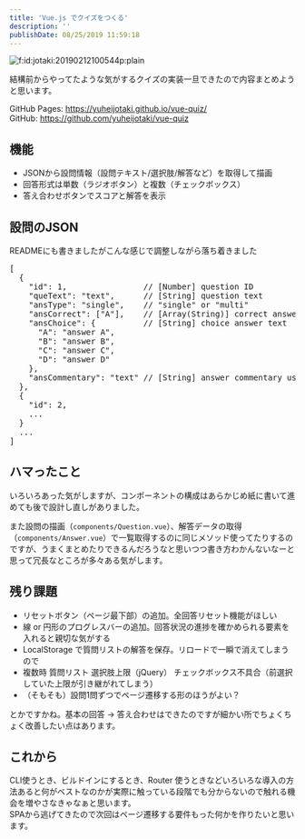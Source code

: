 ```yaml
---
title: 'Vue.js でクイズをつくる'
description: ''
publishDate: 08/25/2019 11:59:18
---
```


<p><span itemscope itemtype="http://schema.org/Photograph"><img src="/images/hatena/20190212100544.png" alt="f:id:jotaki:20190212100544p:plain" title="f:id:jotaki:20190212100544p:plain" class="hatena-fotolife" itemprop="image"></span></p>

<p>結構前からやってたような気がするクイズの実装一旦できたので内容まとめようと思います。</p>

<p>GitHub Pages: <a href="https://yuheijotaki.github.io/vue-quiz/">https://yuheijotaki.github.io/vue-quiz/</a><br/>
GitHub: <a href="https://github.com/yuheijotaki/vue-quiz">https://github.com/yuheijotaki/vue-quiz</a></p>

<h2>機能</h2>

<ul>
<li>JSONから設問情報（設問テキスト/選択肢/解答など）を取得して描画</li>
<li>回答形式は単数（ラジオボタン）と複数（チェックボックス）</li>
<li>答え合わせボタンでスコアと解答を表示</li>
</ul>

<h2>設問のJSON</h2>

<p>READMEにも書きましたがこんな感じで調整しながら落ち着きました</p>

<pre class="code" data-lang="" data-unlink>[
  {
    &#34;id&#34;: 1,                // [Number] question ID
    &#34;queText&#34;: &#34;text&#34;,      // [String] question text
    &#34;ansType&#34;: &#34;single&#34;,    // &#34;single&#34; or &#34;multi&#34;
    &#34;ansCorrect&#34;: [&#34;A&#34;],    // [Array(String)] correct answer. If &#39;ansType&#39; is &#34;multi&#34;, specify like [&#34;A&#34;,&#34;B&#34;]
    &#34;ansChoice&#34;: {          // [String] choice answer text
      &#34;A&#34;: &#34;answer A&#34;,
      &#34;B&#34;: &#34;answer B&#34;,
      &#34;C&#34;: &#34;answer C&#34;,
      &#34;D&#34;: &#34;answer D&#34;
    },
    &#34;ansCommentary&#34;: &#34;text&#34; // [String] answer commentary using HTML tags
  },
  {
    &#34;id&#34;: 2,
    ...
  }
  ...
]</pre>

<h2>ハマったこと</h2>

<p>いろいろあった気がしますが、コンポーネントの構成はあらかじめ紙に書いて進めても後で設計し直しがありました。</p>

<p>また設問の描画（<code>components/Question.vue</code>）、解答データの取得（<code>components/Answer.vue</code>）で一覧取得するのに同じメソッド使ってたりするのですが、うまくまとめたりできるんだろうなと思いつつ書き方わかんないなーと思って冗長なところが多々ある気がします。</p>

<h2>残り課題</h2>

<ul>
<li>リセットボタン（ページ最下部）の追加。全回答リセット機能がほしい</li>
<li>線 or 円形のプログレスバーの追加。回答状況の進捗を確かめられる要素を入れると親切な気がする</li>
<li>LocalStorage で質問リストの解答を保存。リロードで一瞬で消えてしまうので</li>
<li>複数時 質問リスト 選択肢上限（jQuery） チェックボックス不具合（前選択していた上限が引き継がれてしまう）</li>
<li>（そもそも）設問1問ずつでページ遷移する形のほうがよい？</li>
</ul>

<p>とかですかね。基本の回答 → 答え合わせはできたのですが細かい所でちょくちょく改善したい点はあります。</p>

<h2>これから</h2>

<p>CLI使うとき、ビルドインにするとき、Router 使うときなどいろいろな導入の方法あると何がベストなのかが実際に触っている段階でも分からないので触れる機会を増やさなきゃなぁと思います。<br/>
SPAから逃げてきたので次回はページ遷移する要件もった何かを作りたいと思います。</p>
